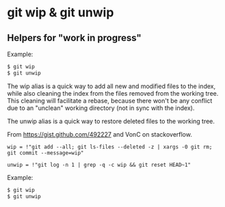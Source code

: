 # git wip & git unwip

## Helpers for "work in progress"

Example:

```sh
$ git wip
$ git unwip
```

The wip alias is a quick way to add all new and modified files to the index,
while also cleaning the index from the files removed from the working tree.
This cleaning will facilitate a rebase, because there won't be any conflict
due to an "unclean" working directory (not in sync with the index).

The unwip alias is a quick way to restore deleted files to the working tree.

From https://gist.github.com/492227 and VonC on stackoverflow.

```gitconfig
wip = !"git add --all; git ls-files --deleted -z | xargs -0 git rm; git commit --message=wip"

unwip = !"git log -n 1 | grep -q -c wip && git reset HEAD~1"
```

Example:

```sh
$ git wip
$ git unwip
```
